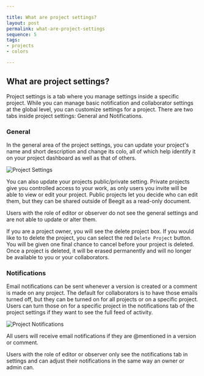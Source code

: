 ```yaml
---

title: What are project settings?
layout: post
permalink: what-are-project-settings
sequence: 5
tags:
- projects
- colors

---
```


## What are project settings? 
Project settings is a tab where you manage settings inside a specific project. While you can manage basic notification and collaborator settings at the global level, you can customize settings for a project. There are two tabs inside project settings: General and Notifications. 

### General 
In the general area of the project settings, you can update your project's name and short description and change its colo, all of which help identify it on your project dashboard as well as that of others. 

![Project Settings](https://s3.amazonaws.com/beegit-images/helpImages/project-delete.png) 

You can also update your projects public/private setting. Private projects give you controlled access to your work, as only users you invite will be able to view or edit your project. Public projects let you decide who can edit them, but they can be shared outside of Beegit as a read-only document. 

Users with the role of editor or observer do not see the general settings and are not able to update or alter them.

If you are a project owner, you will see the delete project box. If you would like to to delete the project, you can select the red `Delete Project` button. You will be given one final chance to cancel before your project is deleted. Once a project is deleted, it will be erased permanently and will no longer be available to you or your collaborators. 

### Notifications 
Email notifications can be sent whenever a version is created or a comment is made on any project. The default for collaborators is to have those emails turned off, but they can be turned on for all projects or on a specific project. Users can turn those on for a specific project in the notifications tab of the project settings if they want to see the full feed of activity.

![Project Notifications](https://s3.amazonaws.com/beegit-images/helpImages/project-notifications.png) 

All users will receive email notifications if they are @mentioned in a version or comment. 

Users with the role of editor or observer only see the notifications tab in settings and can adjust their notifications in the same way an owner or admin can. 
